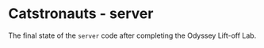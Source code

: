 # Catstronauts - server

The final state of the `server` code after completing the Odyssey Lift-off Lab.
